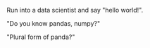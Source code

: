Run into a data scientist and say "hello world!".

"Do you know pandas, numpy?"

"Plural form of panda?"
